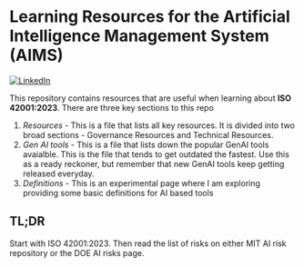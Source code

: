 # Learning Resources for the Artificial Intelligence Management System (AIMS)

[![LinkedIn](https://img.shields.io/badge/LinkedIn-Connect-blue?style=for-the-badge&logo=linkedin)](https://linkedin.com/in/chaitanyakunthe)

This repository contains resources that are useful when learning about **ISO 42001:2023**. There are three key sections to this repo

1. *Resources* - This is a file that lists all key resources. It is divided into two broad sections - Governance Resources and Technical Resources.
2. *Gen AI tools* - This is a file that lists down the popular GenAI tools avaialble. This is the file that tends to get outdated the fastest. Use this as a ready reckoner, but remember that new GenAI tools keep getting released everyday.
3. *Definitions* - This is an experimental page where I am exploring providing some basic definitions for AI based tools

## TL;DR

Start with ISO 42001:2023. Then read the list of risks on either MIT AI risk repository or the DOE AI risks page.
